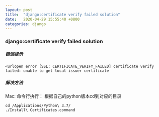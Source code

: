 ```yaml
---
layout: post
title:  "django:certificate verify failed solution"
date:   2020-04-29 15:55:40 +0800
categories: django
---
```


### django:certificate verify failed solution

##### 错误提示
```
<urlopen error [SSL: CERTIFICATE_VERIFY_FAILED] certificate verify failed: unable to get local issuer certificate
```

##### 解决方法

Mac: 
命令行执行：
根据自己的python版本cd到对应的目录
```
cd /Applications/Python\ 3.7/
./Install\ Certificates.command
```

